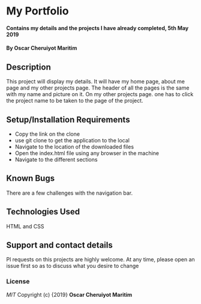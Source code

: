 # My Portfolio
#### Contains my details and the projects I have already completed, 5th May 2019
#### By **Oscar Cheruiyot Maritim**
## Description
This project will display my details. It will have my home page, about me page and my other projects page. The header of all the pages is the same with my name and picture on it. On my other projects page. one has to click the project name to be taken to the page of the project.
## Setup/Installation Requirements
* Copy the link on the clone
* use git clone to get the application to the local
* Navigate to the location of the downloaded files
* Open the index.html file using any browser in the machine
* Navigate to the different sections

## Known Bugs
There are a few challenges with the navigation bar.
## Technologies Used
HTML and CSS
## Support and contact details
Pl  requests on this projects are highly welcome. At any time, please open an issue first so as to discuss what you desire to change
### License
*MIT*
Copyright (c) {2019} **Oscar Cheruiyot Maritim**
